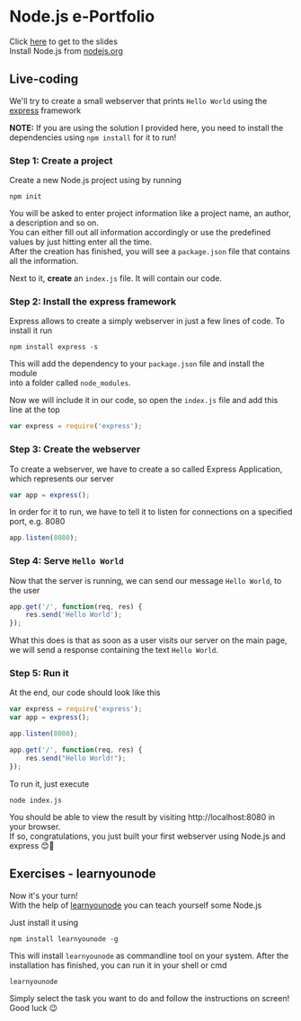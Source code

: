 # Node.js e-Portfolio

Click [here](https://docs.google.com/presentation/d/1Tm1IUSWCnfUb12hg95PgUJf7wHheR3O5XdE3-fdsyPg/present?slide=id.p) to get to the slides  
Install Node.js from [nodejs.org](https://nodejs.org)

## Live-coding

We'll try to create a small webserver that prints `Hello World` using the [express](http://expressjs.com) framework

__NOTE:__ If you are using the solution I provided here, you need to install the dependencies using `npm install` for it to run!

### Step 1: Create a project

Create a new Node.js project using by running 
```
npm init
```
You will be asked to enter project information like a project name, an author, a description and so on.  
You can either fill out all information accordingly or use the predefined values by just hitting enter all the time.  
After the creation has finished, you will see a `package.json` file that contains all the information.

Next to it, __create__ an `index.js` file. It will contain our code.


### Step 2: Install the express framework

Express allows to create a simply webserver in just a few lines of code.
To install it run
```
npm install express -s
```
This will add the dependency to your `package.json` file and install the module  
into a folder called `node_modules`.  

Now we will include it in our code, so open the `index.js` file and add this line at the top
```javascript
var express = require('express');
```

### Step 3: Create the webserver
To create a webserver, we have to create a so called Express Application, which represents our server
```javascript
var app = express();
```

In order for it to run, we have to tell it to listen for connections on a specified port, e.g. 8080
```javascript
app.listen(8080);
```

### Step 4: Serve `Hello World`
Now that the server is running, we can send our message `Hello World`, to the user
```javascript
app.get('/', function(req, res) {
    res.send('Hello World');
});
```

What this does is that as soon as a user visits our server on the main page,  
we will send a response containing the text `Hello World`.  

### Step 5: Run it
At the end, our code should look like this
```javascript
var express = require('express');
var app = express();

app.listen(8080);

app.get('/', function(req, res) {
    res.send("Hello World!");
});
```

To run it, just execute
```
node index.js
```

You should be able to view the result by visiting http://localhost:8080 in your browser.  
If so, congratulations, you just built your first webserver using Node.js and express 😊🎉


## Exercises - learnyounode
Now it's your turn!  
With the help of [learnyounode](https://github.com/workshopper/learnyounode) you can teach yourself some Node.js

Just install it using
```
npm install learnyounode -g
```

This will install `learnyounode` as commandline tool on your system.
After the installation has finished, you can run it in your shell or cmd
```
learnyounode
```

Simply select the task you want to do and follow the instructions on screen!  
Good luck 😉